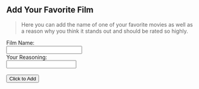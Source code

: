 ## Add Your Favorite Film
> Here you can add the name of one of your favorite movies as well as a reason why you think it stands out and should be rated so highly.

<form action="/action_page.php">
  <div class ="formBox">
    <label for="fname">Film Name:</label><br>
    <input type="text" id="filmName" name="filmName" style="width: 200px" maxlength="200"><br>
  </div>
  <div class="formBox">
    <label for="lname">Your Reasoning:</label> <br>
    <input type="text" id="reason" name="reason" maxlength="1000"><br><br>
  </div>
  <div class="formBox">
    <button id="btn">Click to Add </button>
  </div>
  <div id="msg">
    <pre></pre>
  </div>
</form>

<script>
        let movies = [];
        const addMovie = (ev)=>{
            ev.preventDefault();  //to stop the form submitting
            let movie = {
                id: Date.now(),
                title: document.getElementById('fname').value,
                year: document.getElementById('lname').value
            }
            if (value === "") {
             clearTimeout(movies)
            }
            movies.push(movie);
            document.forms[0].reset(); // to clear the form for the next entries
            //document.querySelector('form').reset();

            //for display purposes only
            console.warn('added' , {movies} );
            let pre = document.querySelector('#msg pre');
            pre.textContent = '\n' + JSON.stringify(movies, '\t', 2);

            //saving to localStorage
            localStorage.setItem('MyMovieList', JSON.stringify(movies) );
        }
        document.addEventListener('DOMContentLoaded', ()=>{
            document.getElementById('btn').addEventListener('click', addMovie);
        });
  </script>